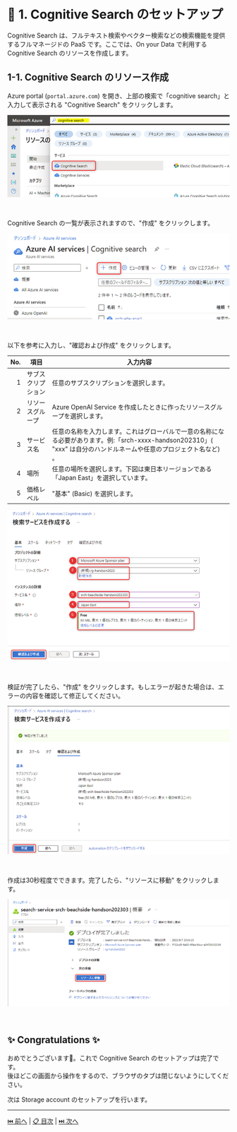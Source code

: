 # 🧪 1. Cognitive Search のセットアップ

Cognitive Search は、フルテキスト検索やベクター検索などの検索機能を提供するフルマネージドの PaaS です。ここでは、On your Data で利用する Cognitive Search のリソースを作成します。

## 1-1. Cognitive Search のリソース作成

Azure portal (`portal.azure.com`) を開き、上部の検索で「cognitive search」と入力して表示される "Cognitive Search" をクリックします。

![](./images/1-1-1.png)

<br>

Cognitive Search の一覧が表示されますので、"作成" をクリックします。

![](./images/1-1-2.png)

<br>

以下を参考に入力し、"確認および作成" をクリックします。

 No. | 項目 | 入力内容
---: | --- | ---
1 | サブスクリプション | 任意のサブスクリプションを選択します。
2 | リソースグループ | Azure OpenAI Service を作成したときに作ったリソースグループを選択します。
3 | サービス名 | 任意の名称を入力します。これはグローバルで一意の名称になる必要があります。例:「srch-xxxx-handson202310」( "xxx" は自分のハンドルネームや任意のプロジェクト名など) 。
4 | 場所 | 任意の場所を選択します。下図は東日本リージョンである「Japan East」を選択しています。
5 | 価格レベル | "基本" (Basic) を選択します。

![](./images/1-1-3-free.png)

<br>


検証が完了したら、"作成" をクリックします。もしエラーが起きた場合は、エラーの内容を確認して修正してください。

![](./images/1-1-4.png)

<br>

作成は30秒程度でできます。完了したら、"リソースに移動" をクリックします。

![](./images/1-1-5.png)

<br>

## ✨ Congratulations ✨

おめでとうございます🎉。これで Cognitive Search のセットアップは完了です。  
後ほどこの画面から操作をするので、ブラウザのタブは閉じないようにしてください。

次は Storage account のセットアップを行います。

---

[⏮️ 前へ](./setup-azure-openai.md) | [📋 目次](../README.md) | [⏭️ 次へ](./setup-storage-account.md)
